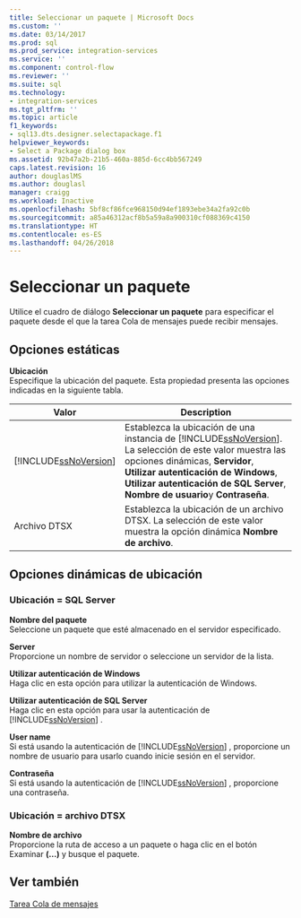 ```yaml
---
title: Seleccionar un paquete | Microsoft Docs
ms.custom: ''
ms.date: 03/14/2017
ms.prod: sql
ms.prod_service: integration-services
ms.service: ''
ms.component: control-flow
ms.reviewer: ''
ms.suite: sql
ms.technology:
- integration-services
ms.tgt_pltfrm: ''
ms.topic: article
f1_keywords:
- sql13.dts.designer.selectapackage.f1
helpviewer_keywords:
- Select a Package dialog box
ms.assetid: 92b47a2b-21b5-460a-885d-6cc4bb567249
caps.latest.revision: 16
author: douglaslMS
ms.author: douglasl
manager: craigg
ms.workload: Inactive
ms.openlocfilehash: 5bf8cf86fce968150d94ef1893ebe34a2fa92c0b
ms.sourcegitcommit: a85a46312acf8b5a59a8a900310cf088369c4150
ms.translationtype: HT
ms.contentlocale: es-ES
ms.lasthandoff: 04/26/2018
---
```

# <a name="select-a-package"></a>Seleccionar un paquete
  Utilice el cuadro de diálogo **Seleccionar un paquete** para especificar el paquete desde el que la tarea Cola de mensajes puede recibir mensajes.  
  
## <a name="static-options"></a>Opciones estáticas  
 **Ubicación**  
 Especifique la ubicación del paquete. Esta propiedad presenta las opciones indicadas en la siguiente tabla.  
  
|Valor|Description|  
|-----------|-----------------|  
|[!INCLUDE[ssNoVersion](../../includes/ssnoversion-md.md)]|Establezca la ubicación de una instancia de [!INCLUDE[ssNoVersion](../../includes/ssnoversion-md.md)]. La selección de este valor muestra las opciones dinámicas, **Servidor**, **Utilizar autenticación de Windows**, **Utilizar autenticación de SQL Server**, **Nombre de usuario**y **Contraseña**.|  
|Archivo DTSX|Establezca la ubicación de un archivo DTSX. La selección de este valor muestra la opción dinámica **Nombre de archivo**.|  
  
## <a name="location-dynamic-options"></a>Opciones dinámicas de ubicación  
  
### <a name="location--sql-server"></a>Ubicación = SQL Server  
 **Nombre del paquete**  
 Seleccione un paquete que esté almacenado en el servidor especificado.  
  
 **Server**  
 Proporcione un nombre de servidor o seleccione un servidor de la lista.  
  
 **Utilizar autenticación de Windows**  
 Haga clic en esta opción para utilizar la autenticación de Windows.  
  
 **Utilizar autenticación de SQL Server**  
 Haga clic en esta opción para usar la autenticación de [!INCLUDE[ssNoVersion](../../includes/ssnoversion-md.md)] .  
  
 **User name**  
 Si está usando la autenticación de [!INCLUDE[ssNoVersion](../../includes/ssnoversion-md.md)] , proporcione un nombre de usuario para usarlo cuando inicie sesión en el servidor.  
  
 **Contraseña**  
 Si está usando la autenticación de [!INCLUDE[ssNoVersion](../../includes/ssnoversion-md.md)] , proporcione una contraseña.  
  
### <a name="location--dtsx-file"></a>Ubicación = archivo DTSX  
 **Nombre de archivo**  
 Proporcione la ruta de acceso a un paquete o haga clic en el botón Examinar **(…)** y busque el paquete.  
  
## <a name="see-also"></a>Ver también  
 [Tarea Cola de mensajes](../../integration-services/control-flow/message-queue-task.md)  
  
  
